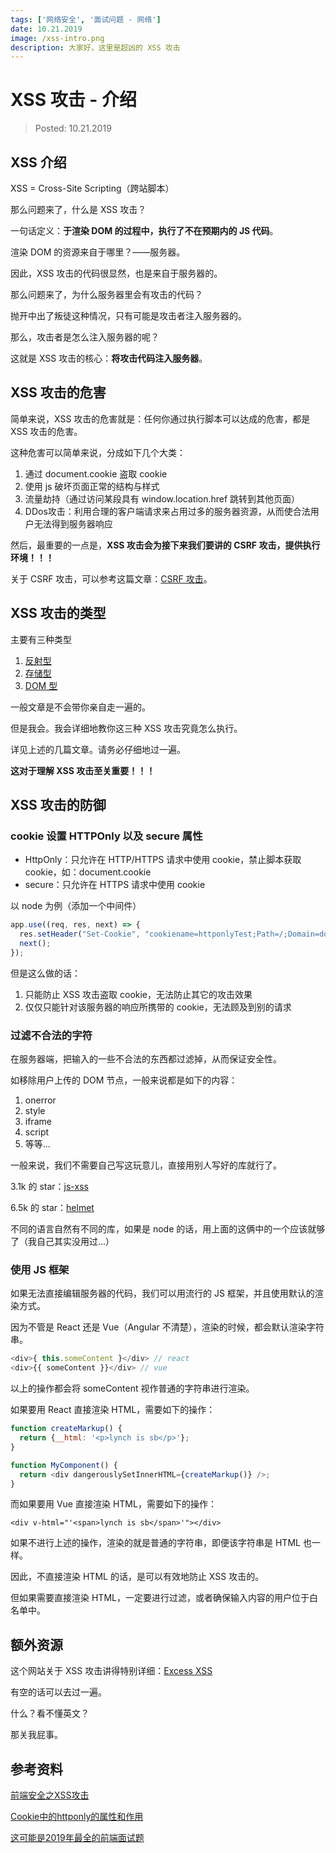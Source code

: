 ```yaml
---
tags: ['网络安全', '面试问题 - 网络']
date: 10.21.2019
image: /xss-intro.png
description: 大家好，这里是超凶的 XSS 攻击
---
```


# XSS 攻击 - 介绍

> Posted: 10.21.2019

<Tag />

## XSS 介绍

XSS = Cross-Site Scripting（跨站脚本）

那么问题来了，什么是 XSS 攻击？

一句话定义：<span v-red>**于渲染 DOM 的过程中，执行了不在预期内的 JS 代码**</span>。

渲染 DOM 的资源来自于哪里？——服务器。

因此，XSS 攻击的代码很显然，也是来自于服务器的。

那么问题来了，为什么服务器里会有攻击的代码？

抛开中出了叛徒这种情况，只有可能是攻击者注入服务器的。

那么，攻击者是怎么注入服务器的呢？

这就是 XSS 攻击的核心：<span v-red>**将攻击代码注入服务器**</span>。

## XSS 攻击的危害

简单来说，XSS 攻击的危害就是：任何你通过执行脚本可以达成的危害，都是 XSS 攻击的危害。

这种危害可以简单来说，分成如下几个大类：

1. 通过 document.cookie 盗取 cookie
2. 使用 js 破坏页面正常的结构与样式
3. 流量劫持（通过访问某段具有 window.location.href 跳转到其他页面）
4. DDos攻击：利用合理的客户端请求来占用过多的服务器资源，从而使合法用户无法得到服务器响应

然后，最重要的一点是，<span v-red>**XSS 攻击会为接下来我们要讲的 CSRF 攻击，提供执行环境！！！**</span>

关于 CSRF 攻击，可以参考这篇文章：[CSRF 攻击](/network/csrf.md)。

## XSS 攻击的类型

主要有三种类型

1. [反射型](/network/xss.md)
2. [存储型](/network/xssStore.md)
3. [DOM 型](/network/xssDOM.md)

一般文章是不会带你亲自走一遍的。

但是我会。我会详细地教你这三种 XSS 攻击究竟怎么执行。

详见上述的几篇文章。请务必仔细地过一遍。

<span v-red>**这对于理解 XSS 攻击至关重要！！！**</span>

## XSS 攻击的防御

### cookie 设置 HTTPOnly 以及 secure 属性

- HttpOnly：只允许在 HTTP/HTTPS 请求中使用 cookie，禁止脚本获取cookie，如：document.cookie
- secure：只允许在 HTTPS 请求中使用 cookie

以 node 为例（添加一个中间件）

```javascript
app.use((req, res, next) => {
  res.setHeader("Set-Cookie", "cookiename=httponlyTest;Path=/;Domain=domainvalue;Max-Age=seconds;HTTPOnly;secure");
  next();
});
```

但是这么做的话：

1. 只能防止 XSS 攻击盗取 cookie，无法防止其它的攻击效果
2. 仅仅只能针对该服务器的响应所携带的 cookie，无法顾及到别的请求

### 过滤不合法的字符

在服务器端，把输入的一些不合法的东西都过滤掉，从而保证安全性。

如移除用户上传的 DOM 节点，一般来说都是如下的内容：

1. onerror
2. style
3. iframe
4. script
5. 等等...

一般来说，我们不需要自己写这玩意儿，直接用别人写好的库就行了。

3.1k 的 star：[js-xss](https://github.com/leizongmin/js-xss)

6.5k 的 star：[helmet](https://github.com/helmetjs/helmet)

不同的语言自然有不同的库，如果是 node 的话，用上面的这俩中的一个应该就够了（我自己其实没用过...）

### 使用 JS 框架

如果无法直接编辑服务器的代码，我们可以用流行的 JS 框架，并且使用默认的渲染方式。

因为不管是 React 还是 Vue（Angular 不清楚），渲染的时候，都会默认渲染字符串。

```javascript
<div>{ this.someContent }</div> // react
<div>{{ someContent }}</div> // vue
```

以上的操作都会将 someContent 视作普通的字符串进行渲染。

如果要用 React 直接渲染 HTML，需要如下的操作：

```javascript
function createMarkup() {
  return {__html: '<p>lynch is sb</p>'};
}

function MyComponent() {
  return <div dangerouslySetInnerHTML={createMarkup()} />;
}
```

而如果要用 Vue 直接渲染 HTML，需要如下的操作：

```vue
<div v-html="'<span>lynch is sb</span>'"></div>
```

如果不进行上述的操作，渲染的就是普通的字符串，即便该字符串是 HTML 也一样。

因此，不直接渲染 HTML 的话，是可以有效地防止 XSS 攻击的。

但如果需要直接渲染 HTML，一定要进行过滤，或者确保输入内容的用户位于白名单中。

## 额外资源

这个网站关于 XSS 攻击讲得特别详细：[Excess XSS](https://excess-xss.com/)

有空的话可以去过一遍。

什么？看不懂英文？

那关我屁事。

## 参考资料

[前端安全之XSS攻击](https://www.cnblogs.com/unclekeith/p/7750681.html)

[Cookie中的httponly的属性和作用](https://blog.csdn.net/qq_38553333/article/details/80055521)

[这可能是2019年最全的前端面试题](https://github.com/javascriptchen/interviews)

<Disqus />
